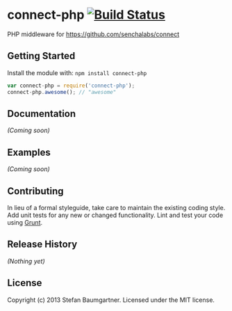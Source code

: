 # connect-php [![Build Status](https://secure.travis-ci.org/ddprrt/connect-php.png?branch=master)](http://travis-ci.org/ddprrt/connect-php)

PHP middleware for https://github.com/senchalabs/connect

## Getting Started
Install the module with: `npm install connect-php`

```javascript
var connect-php = require('connect-php');
connect-php.awesome(); // "awesome"
```

## Documentation
_(Coming soon)_

## Examples
_(Coming soon)_

## Contributing
In lieu of a formal styleguide, take care to maintain the existing coding style. Add unit tests for any new or changed functionality. Lint and test your code using [Grunt](http://gruntjs.com/).

## Release History
_(Nothing yet)_

## License
Copyright (c) 2013 Stefan Baumgartner. Licensed under the MIT license.
